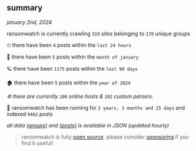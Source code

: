 
## summary
_january 2nd, 2024_

ransomwatch is currently crawling `319` sites belonging to `170` unique groups

⏲ there have been `4` posts within the `last 24 hours`

🦈 there have been `5` posts within the `month of january`

🪐 there have been `1175` posts within the `last 90 days`

🏚 there have been `5` posts within the `year of 2024`

_⚙️ there are currently `106` online hosts & `102` custom parsers._

🦕 ransomwatch has been running for `2 years, 3 months and 25 days` and indexed `9462` posts

_all data  [(groups)](http://ransomwhat.telemetry.ltd/groups) and [(posts)](http://ransomwhat.telemetry.ltd/posts) is available in JSON (updated hourly)_

> ransomwatch is fully [open source](https://github.com/joshhighet/ransomwatch#ransomwatch--). please consider [sponsoring](https://github.com/sponsors/joshhighet) if you find it useful!
